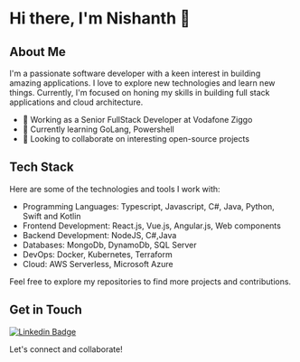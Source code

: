 # Hi there, I'm Nishanth 👋

## About Me

I'm a passionate software developer with a keen interest in building amazing applications. I love to explore new technologies and learn new things. Currently, I'm focused on honing my skills in building full stack applications and cloud architecture.

- 💼 Working as a Senior FullStack Developer at Vodafone Ziggo
- 🌱 Currently learning GoLang, Powershell
- 🔭 Looking to collaborate on interesting open-source projects


## Tech Stack

Here are some of the technologies and tools I work with:

- Programming Languages: Typescript, Javascript, C#, Java, Python, Swift and Kotlin
- Frontend Development: React.js, Vue.js, Angular.js, Web components
- Backend Development: NodeJS, C#,Java
- Databases: MongoDb, DynamoDb, SQL Server
- DevOps: Docker, Kubernetes, Terraform
- Cloud: AWS Serverless, Microsoft Azure


Feel free to explore my repositories to find more projects and contributions.

## Get in Touch

[![Linkedin Badge](https://img.shields.io/badge/-Nishanth-0e76a8?style=flat&labelColor=0e76a8&logo=linkedin&logoColor=white)](https://www.linkedin.com/in/nishanth-suresh-624005b1/)


Let's connect and collaborate!